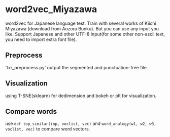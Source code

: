 # word2vec_Miyazawa
word2vec for Japanese language test. 
Train with several works of Kiichi Miyazawa (download from Aozora Bunku).
But you can use any input you like. Support Japanese and other UTF-8 input(for some other non-ascii text, you need to import extra font file).

## Preprocess
'txr_preprocess.py' output the segmented and punctuation-free file.

## Visualization
using T-SNE(sklearn) for dedimension and bokeh or plt for visualization.

## Compare words
use `def top_similar(inp, voclist, vec)` and `word_analogy(w1, w2, w3, voclist, vec)` to compare word vectors.
